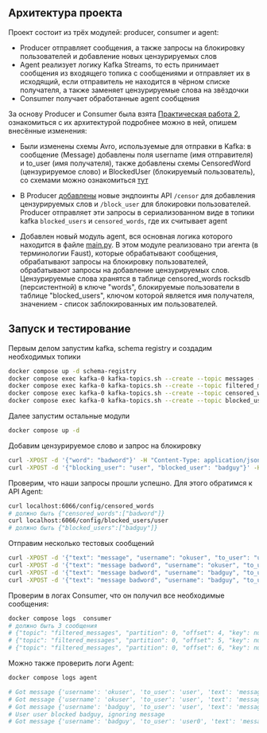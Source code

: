 ## Архитектура проекта

Проект состоит из трёх модулей: producer, consumer и agent:

* Producer отправляет сообщения, а также запросы на блокировку пользователей и добавление новых цензурируемых слов
* Agent реализует логику Kafka Streams, то есть принимает сообщения из входящего топика с сообщениями и отправляет их в исходящий, если отправитель не находится в чёрном списке получателя, а также заменяет цензурируемые слова на звёздочки
* Consumer получает обработанные agent сообщения

За основу Producer и Consumer была взята [Практическая работа 2](https://github.com/sakharovaan/yandex-kafka?tab=readme-ov-file), ознакомиться с их архитектурой подробнее можно в ней, опишем внесённые изменения:

* Были изменены схемы Avro, используемые для отправки в Kafka: в сообщение (Message) добавлены поля username (имя отправителя) и to_user (имя получателя), также добавлены схемы CensoredWord (цензурируемое слово) и BlockedUser (блокируемый пользователь), со схемами можно ознакомиться [тут](producer/src/producer/schemas.py) 

* В Producer [добавлены](producer/src/producer/endpoints/kafka.py) новые эндпоинты API `/censor` для добавления цензурируемых слов и `/block_user` для блокировки пользователей. Producer отправляет эти запросы в сериализованном виде в топики kafka `blocked_users` и `censored_words`, где их считывает agent

* Добавлен новый модуль agent, вся основная логика которого находится в файле [main.py](agent/src/main.py). В этом модуле реализовано три агента (в терминологии Faust), которые обрабатывают сообщения, обрабатывают запросы на блокировку пользователей, обрабатывают запросы на добавление цензурируемых слов. Цензурируемые слова хранятся в таблице censored_words rocksdb (персистентной) в ключе "words", блокируемые пользователи в таблице "blocked_users", ключом которой является имя получателя, значением - список заблокированных им пользователей.


## Запуск и тестирование

Первым делом запустим kafka, schema registry и создадим необходимых топики

```bash
docker compose up -d schema-registry
docker compose exec kafka-0 kafka-topics.sh --create --topic messages --bootstrap-server localhost:9092 --partitions 1 --replication-factor 2
docker compose exec kafka-0 kafka-topics.sh --create --topic filtered_messages --bootstrap-server localhost:9092 --partitions 1 --replication-factor 2
docker compose exec kafka-0 kafka-topics.sh --create --topic censored_words --bootstrap-server localhost:9092 --partitions 8 --replication-factor 2
docker compose exec kafka-0 kafka-topics.sh --create --topic blocked_users --bootstrap-server localhost:9092 --partitions 8 --replication-factor 2
```

Далее запустим остальные модули

```bash
docker compose up -d
```

Добавим цензурируемое слово и запрос на блокировку

```bash
curl -XPOST -d '{"word": "badword"}' -H "Content-Type: application/json"  localhost:9000/api/v1/kafka/censor
curl -XPOST -d '{"blocking_user": "user", "blocked_user": "badguy"}' -H "Content-Type: application/json"  localhost:9000/api/v1/kafka/block_user
```

Проверим, что наши запросы прошли успешно. Для этого обратимся к API Agent:

```bash
curl localhost:6066/config/censored_words
# должно быть {"censored_words":["badword"]}
curl localhost:6066/config/blocked_users/user
# должно быть {"blocked_users":["badguy"]}
```

Отправим несколько тестовых сообщений
```bash
curl -XPOST -d '{"text": "message", "username": "okuser", "to_user": "user"}' -H "Content-Type: application/json"  localhost:9000/api/v1/kafka/send
curl -XPOST -d '{"text": "message badword", "username": "okuser", "to_user": "user"}' -H "Content-Type: application/json"  localhost:9000/api/v1/kafka/send
curl -XPOST -d '{"text": "message badword", "username": "badguy", "to_user": "user"}' -H "Content-Type: application/json"  localhost:9000/api/v1/kafka/send
curl -XPOST -d '{"text": "message badword", "username": "badguy", "to_user": "user0"}' -H "Content-Type: application/json"  localhost:9000/api/v1/kafka/send
```

Проверим в логах Consumer, что он получил все необходимые сообщения:
```bash
docker compose logs  consumer
# должно быть 3 сообщения
# {"topic": "filtered_messages", "partition": 0, "offset": 4, "key": null, "message": {"username": "okuser", "to_user": "user", "text": "message"}, "timestamp": 1747226315770}
# {"topic": "filtered_messages", "partition": 0, "offset": 5, "key": null, "message": {"username": "okuser", "to_user": "user", "text": "message *******"}, "timestamp": 1747226315773}
# {"topic": "filtered_messages", "partition": 0, "offset": 6, "key": null, "message": {"username": "badguy", "to_user": "user0", "text": "message *******"}, "timestamp": 1747226315776}
```

Можно также проверить логи Agent:
```bash
docker compose logs agent

# Got message {'username': 'okuser', 'to_user': 'user', 'text': 'message'}
# Got message {'username': 'okuser', 'to_user': 'user', 'text': 'message badword'}
# Got message {'username': 'badguy', 'to_user': 'user', 'text': 'message badword'}
# User user blocked badguy, ignoring message
# Got message {'username': 'badguy', 'to_user': 'user0', 'text': 'message badword'}
```
